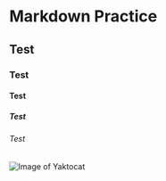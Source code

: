 # Markdown Practice
## Test
### Test
#### Test
##### Test
###### Test

![Image of Yaktocat](https://octodex.github.com/images/yaktocat.png)
